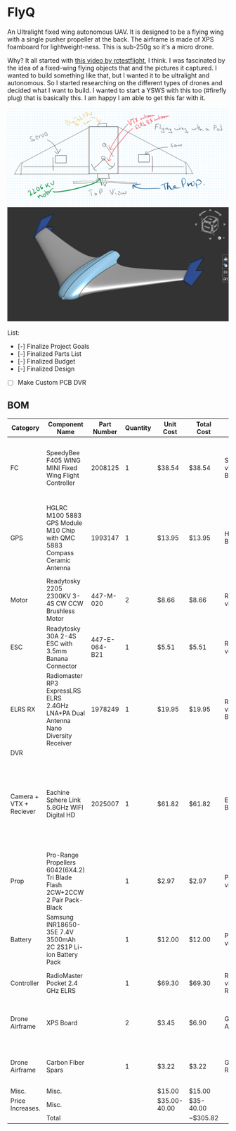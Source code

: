 # FlyQ
An Ultralight fixed wing autonomous UAV. It is designed to be a flying wing with a single pusher propeller at the back. The airframe is made of XPS foamboard for lightweight-ness.
This is sub-250g so it's a micro drone.

Why?
It all started with [this video by rctestflight](https://www.youtube.com/watch?v=ULlNktaOUy8), I think. I was fascinated by the idea of a fixed-wing flying objects that and the pictures it captured. I wanted to build something like that, but I wanted it to be ultralight and autonomous. So I started researching on the different types of drones and decided what I want to build. I wanted to start a YSWS with this too (#firefly plug) that is basically this. I am happy I am able to get this far with it.



![FlyQ Airframe Design Top](airframe_top.png)
![FlyQ Airframe Design Top](airframe.png)
 


List:
- [-] Finalize Project Goals
- [-] Finalized Parts List
- [-] Finalized Budget
- [-] Finalized Design
- [ ] Make Custom PCB DVR


## BOM

| Category                | Component Name                                                                     | Part Number   | Quantity | Unit Cost | Total Cost | Supplier                  | Link                                                                                                                                                                                                                                                                                                                                                                                                                                           |
| ----------------------- | ---------------------------------------------------------------------------------- | ------------- | -------- | --------- | ---------- | ------------------------- | ---------------------------------------------------------------------------------------------------------------------------------------------------------------------------------------------------------------------------------------------------------------------------------------------------------------------------------------------------------------------------------------------------------------------------------------------- |
| FC                      | SpeedyBee F405 WING MINI Fixed Wing Flight Controller                              | 2008125       | 1        | $38.54    | $38.54     | Speedybee via Banggoods   | [https://www.banggood.com/SpeedyBee-F405-WING-MINI-Fixed-Wing-Flight-Controller-Support-INAV-Ardupilot-VTOL-for-RC-Airplane-p-2008125.html?cur_warehouse=CN](https://www.banggood.com/SpeedyBee-F405-WING-MINI-Fixed-Wing-Flight-Controller-Support-INAV-Ardupilot-VTOL-for-RC-Airplane-p-2008125.html?cur_warehouse=CN)                                                                                                                       |
| GPS                     | HGLRC M100 5883 GPS Module M10 Chip with QMC 5883 Compass Ceramic Antenna          | 1993147       | 1        | $13.95    | $13.95     | HGLRC via Banggoods       | [https://www.banggood.com/HGLRC-M100-5883-GPS-Module-M10-Chip-with-QMC-5883-Compass-Ceramic-Antenna-for-RC-Drone-FPV-Racing-Helicopter-Airplane-p-1993147.html?cur_warehouse=CN&ID=522225](https://www.banggood.com/HGLRC-M100-5883-GPS-Module-M10-Chip-with-QMC-5883-Compass-Ceramic-Antenna-for-RC-Drone-FPV-Racing-Helicopter-Airplane-p-1993147.html?cur_warehouse=CN&ID=522225)                                                           |
| Motor                   | Readytosky 2205 2300KV 3-4S CW CCW Brushless Motor                                 | 447-M-020     | 2        | $8.66     | $8.66      | Readytosky via Evelta     | [https://evelta.com/readytosky-2205-2300kv-3-4s-cw-ccw-brushless-motor/?](https://evelta.com/readytosky-2205-2300kv-3-4s-cw-ccw-brushless-motor/?)                                                                                                                                                                                                                                                                                             |
| ESC                     | Readytosky 30A 2-4S ESC with 3.5mm Banana Connector                                | 447-E-064-B21 | 1        | $5.51     | $5.51      | Readytosky via Evelta     | [https://evelta.com/readytosky-30a-2-4s-esc-with-3-5mm-banana-connector/](https://evelta.com/readytosky-30a-2-4s-esc-with-3-5mm-banana-connector/)                                                                                                                                                                                                                                                                                             |
| ELRS RX                 | Radiomaster RP3 ExpressLRS ELRS 2.4GHz LNA+PA Dual Antenna Nano Diversity Receiver | 1978249       | 1        | $19.95    | $19.95     | Radiomaster via Banggoods | [https://www.banggood.com/Radiomaster-RP3-ExpressLRS-ELRS-2_4GHz-LNA+PA-Dual-Antenna-Nano-Diversity-Receiver-for-Whoops-FPV-RC-Racing-Drone-Airplane-p-1978249.html](https://www.banggood.com/Radiomaster-RP3-ExpressLRS-ELRS-2_4GHz-LNA+PA-Dual-Antenna-Nano-Diversity-Receiver-for-Whoops-FPV-RC-Racing-Drone-Airplane-p-1978249.html)                                                                                                       |
| DVR                     |                                                                                    |               |          |           |            |                           |                                                                                                                                                                                                                                                                                                                                                                                                                                                |
| Camera + VTX + Reciever | Eachine Sphere Link 5.8GHz WIFI Digital HD                                         | 2025007       | 1        | $61.82    | $61.82     | Eachine via Banggoods     | [https://www.banggood.com/Eachine-Sphere-Link-5_8GHz-WIFI-Digital-HD-800mW-FPV-Transmitter-VTX-with-1080P-FOV-140-FPV-Camera-MAVLINK-Protocol-Based-on-OpenIPC-for-RC-Drone-p-2025007.html?cur_warehouse=CN&ID=6329786](https://www.banggood.com/Eachine-Sphere-Link-5_8GHz-WIFI-Digital-HD-800mW-FPV-Transmitter-VTX-with-1080P-FOV-140-FPV-Camera-MAVLINK-Protocol-Based-on-OpenIPC-for-RC-Drone-p-2025007.html?cur_warehouse=CN&ID=6329786) |
| Prop                    | Pro-Range Propellers 6042(6X4.2) Tri Blade Flash 2CW+2CCW 2 Pair Pack- Black       |               | 1        | $2.97     | $2.97      | Pro-range via Robu.in     | [https://robu.in/product/orange-hd-604260x4-2-tri-blade-flash-propellers-2cw2ccw-2-pair-black/](https://robu.in/product/orange-hd-604260x4-2-tri-blade-flash-propellers-2cw2ccw-2-pair-black/)                                                                                                                                                                                                                                                 |
| Battery                 | Samsung INR18650-35E 7.4V 3500mAh 2C 2S1P Li-ion Battery Pack                      |               | 1        | $12.00    | $12.00     | Pro-range via Robu.in     | [https://robu.in/product/samsung-inr18650-35e-7-4v-3500mah-2c-2s1p-li-ion-battery-pack/](https://robu.in/product/samsung-inr18650-35e-7-4v-3500mah-2c-2s1p-li-ion-battery-pack/)                                                                                                                                                                                                                                                               |
| Controller              | RadioMaster Pocket 2.4 GHz ELRS                                                    |               | 1        | $69.30    | $69.30     | Radiomaster via RCMumbai  | [https://rcmumbai.com/products/radiomaster-pocket-pre-order?variant=50865323180313](https://rcmumbai.com/products/radiomaster-pocket-pre-order?variant=50865323180313)                                                                                                                                                                                                                                                                         |
| Drone Airframe          | XPS Board                                                                          |               | 2        | $3.45     | $6.90      | Generic via Amazon        | [https://www.amazon.in/Worison-inch-Size-Craft-Board/dp/B08KQ7VBYX?source=ps-sl-shoppingads-lpcontext&ref_=fplfs&psc=1&smid=A16PJBR3CUION9](https://www.amazon.in/Worison-inch-Size-Craft-Board/dp/B08KQ7VBYX?source=ps-sl-shoppingads-lpcontext&ref_=fplfs&psc=1&smid=A16PJBR3CUION9)                                                                                                                                                         |
| Drone Airframe          | Carbon Fiber Spars                                                                 |               | 1        | $3.22     | $3.22      | Generic via Robu.in       | [https://robu.in/product/pultruded-carbon-fiber-tube-hollow-3mmod-1-5mm-id-1000mm-pack-of-2](https://robu.in/product/pultruded-carbon-fiber-tube-hollow-3mmod-1-5mm-id-1000mm-pack-of-2)                                                                                                                                                                                                                                                       |
| Misc.                   | Misc.                                                                              |               |          | $15.00    | $15.00     |                           |                                                                                                                                                                                                                                                                                                                                                                                                                                                |
| Price Increases.                   | Misc.                                                                              |               |          | $35.00-40.00    | $35-40.00     |                           |                                                                                                                                                                                                                                                                                                                                                                                                                                                |
|                         | Total                                                                              |               |          |           | ~$305.82    |                           |                                                                                                                                                                                                                                                                                                                                                                                                                                                |